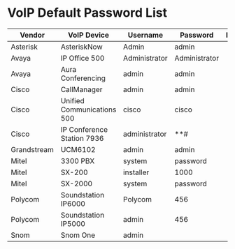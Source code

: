 # VoIP Default Password List

|Vendor     |VoIP Device               |Username     |Password     |Interface |
|-----------|--------------------------|-------------|-------------|----------|
|Asterisk   |AsteriskNow               |Admin        |admin        |          |
|Avaya      |IP Office 500             |Administrator|Administrator|          |
|Avaya      |Aura Conferencing         |admin        |admin        |          |
|Cisco      |CallManager               |admin        |admin        |          |
|Cisco      |Unified Communications 500|cisco        |cisco        |          |
|Cisco      |IP Conference Station 7936|administrator|**#          |          |
|Grandstream|UCM6102                   |admin        |admin        |          |
|Mitel      |3300 PBX                  |system       |password     |          |
|Mitel      |SX-200                    |installer    |1000         |          |
|Mitel      |SX-2000                   |system       |password     |          |
|Polycom    |Soundstation IP6000       |Polycom      |456          |          |
|Polycom    |Soundstation IP5000       |admin        |456          |          |
|Snom       |Snom One                  |admin        |             |          | 